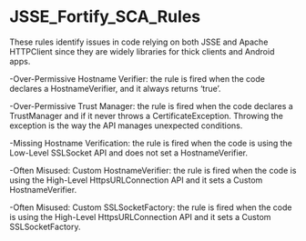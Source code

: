 # JSSE_Fortify_SCA_Rules

These rules identify issues in code relying on both JSSE and Apache HTTPClient since they are widely libraries for thick clients and Android apps.

-Over-Permissive Hostname Verifier: the rule is fired when the code declares a HostnameVerifier, and it always returns ‘true’.

-Over-Permissive Trust Manager: the rule is fired when the code declares a TrustManager and if it never throws a CertificateException. Throwing the exception is the way the API manages unexpected conditions.

-Missing Hostname Verification: the rule is fired when the code is using the Low-Level SSLSocket API and does not set a HostnameVerifier.

-Often Misused: Custom HostnameVerifier: the rule is fired when the code is using the High-Level HttpsURLConnection API and it sets a Custom HostnameVerifier. 

-Often Misused: Custom SSLSocketFactory: the rule is fired when the code is using the High-Level HttpsURLConnection API and it sets a Custom SSLSocketFactory.